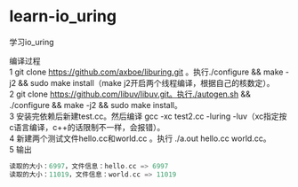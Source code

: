 # learn-io_uring
学习io_uring

编译过程<br/>
1 git clone https://github.com/axboe/liburing.git 。执行./configure && make -j2 && sudo make install（make j2开启两个线程编译，根据自己的核数定）。<br/>
2 git clone https://github.com/libuv/libuv.git。执行./autogen.sh && ./configure && make -j2 && sudo make install。<br/>
3 安装完依赖后新建test.cc。然后编译 gcc -xc  test2.cc -luring -luv（xc指定按c语言编译，c++的话限制不一样，会报错）。<br/>
4 新建两个测试文件hello.cc和world.cc 。执行 ./a.out hello.cc  world.cc。<br/>
5 输出
```c
读取的大小：6997，文件信息：hello.cc => 6997
读取的大小：11019，文件信息：world.cc => 11019
```
